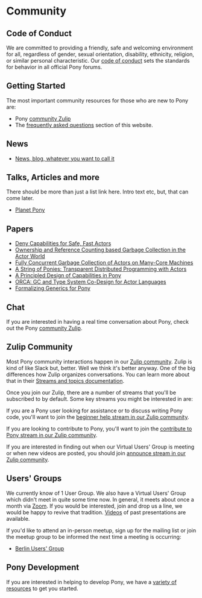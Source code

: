 # Community

## Code of Conduct

We are committed to providing a friendly, safe and welcoming environment for all, regardless of gender, sexual orientation, disability, ethnicity, religion, or similar personal characteristic. Our [code of conduct](code-of-conduct.md) sets the standards for behavior in all official Pony forums.

## Getting Started

The most important community resources for those who are new to Pony are:

* Pony [community Zulip](https://ponylang.zulipchat.com)
* The [frequently asked questions](../faq/index.md) section of this website.

## News

* [News, blog, whatever you want to call it](../blog/index.md)

## Talks, Articles and more

There should be more than just a list link here. Intro text etc,
but, that can come later.

* [Planet Pony](planet-pony.md)

## Papers

* [Deny Capabilities for Safe, Fast Actors](/media/papers/fast-cheap.pdf)
* [Ownership and Reference Counting based Garbage Collection in the Actor World](/media/papers/OGC.pdf)
* [Fully Concurrent Garbage Collection of Actors on Many-Core Machines](/media/papers/opsla237-clebsch.pdf)
* [A String of Ponies: Transparent Distributed Programming with Actors](/media/papers/a_string_of_ponies.pdf)
* [A Principled Design of Capabilities in Pony](/media/papers/a_prinicipled_design_of_capabilities_in_pony.pdf)
* [ORCA: GC and Type System Co-Design for Actor Languages](/media/papers/orca_gc_and_type_system_co-design_for_actor_languages.pdf)
* [Formalizing Generics for Pony](/media/papers/formalizing-generics-for-pony.pdf)

## Chat

If you are interested in having a real time conversation about Pony, check out the Pony [community Zulip](https://ponylang.zulipchat.com/).

## Zulip Community

Most Pony community interactions happen in our [Zulip community](https://ponylang.zulipchat.com/). Zulip is kind of like Slack but, better. Well we think it's better anyway. One of the big differences how Zulip organizes conversations. You can learn more about that in their [Streams and topics documentation](https://zulipchat.com/help/about-streams-and-topics).

Once you join our Zulip, there are a number of streams that you'll be subscribed to by default. Some key streams you might be interested in are:

If you are a Pony user looking for assistance or to  discuss writing Pony code, you'll want to join the [beginner help stream in our Zulip community](https://ponylang.zulipchat.com/#narrow/stream/189985-beginner-help).

If you are looking to contribute to Pony, you'll want to join the [contribute to Pony stream in our Zulip community](https://ponylang.zulipchat.com/#narrow/stream/192795-contribute-to.20Pony).

If you are interested in finding out when our Virtual Users' Group is meeting or when new videos are posted, you should join [announce stream in our Zulip community](https://ponylang.zulipchat.com/#narrow/stream/189932-announce/topic/VUG).

## Users' Groups

We currently know of 1 User Group. We also have a Virtual Users' Group which didn't meet in quite some time now. In general, it meets about once a month via [Zoom](https://zoom.us). If you would be interested, join and drop us a line, we would be happy to revive that tradition.
[Videos](https://vimeo.com/search/sort:latest?q=pony-vug) of past presentations are available.

If you'd like to attend an in-person meetup, sign up for the mailing list or join the meetup group to be informed the next time a meeting is occurring:

* [Berlin Users' Group](https://www.meetup.com/de-DE/Berlin-Ponylang-Meetup/)

## Pony Development

If you are interested in helping to develop Pony, we have a [variety of resources](../contribute/index.md) to get you started.
